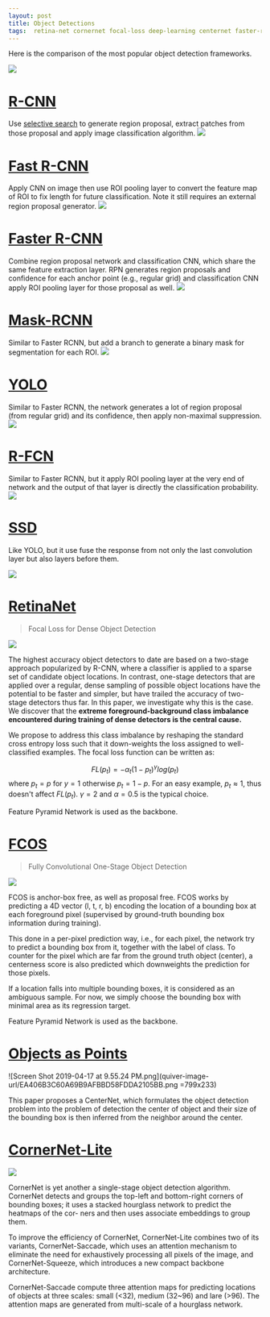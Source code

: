 ```yaml
---
layout: post
title: Object Detections
tags:  retina-net cornernet focal-loss deep-learning centernet faster-rcnn hourglass r-fcn ssd object-detection yolo fcos mask-rcnn fast-rcnn r-cnn
---
```


Here is the comparison of the most popular object detection frameworks.

![](https://github.com/scutan90/DeepLearning-500-questions/raw/master/ch08_%E7%9B%AE%E6%A0%87%E6%A3%80%E6%B5%8B/img/ch8/8.1.2.png)

# [R-CNN](https://arxiv.org/abs/1311.2524)
Use [selective search](https://lilianweng.github.io/lil-log/2017/10/29/object-recognition-for-dummies-part-1.html#selective-search) to generate region proposal, extract patches from those proposal and apply image classification algorithm.
![](https://lilianweng.github.io/lil-log/assets/images/RCNN.png)

# [Fast R-CNN](https://arxiv.org/pdf/1504.08083.pdf)
Apply CNN on image then use ROI pooling layer to convert the feature map of ROI to fix length for future classification. Note it still requires an external region proposal generator.
![](https://lilianweng.github.io/lil-log/assets/images/fast-RCNN.png)

# [Faster R-CNN](https://arxiv.org/pdf/1506.01497.pdf)
Combine region proposal network and classification CNN, which share the same feature extraction layer. RPN generates region proposals and confidence for each anchor point (e.g., regular grid) and classification CNN apply ROI pooling layer for those proposal as well.
![](https://lilianweng.github.io/lil-log/assets/images/faster-RCNN.png)

# [Mask-RCNN](https://arxiv.org/pdf/1703.06870.pdf)
Similar to Faster RCNN, but add a branch to generate a binary mask for segmentation for each ROI.
![](https://lilianweng.github.io/lil-log/assets/images/mask-rcnn.png)

# [YOLO](http://arxiv.org/abs/1506.02640)

Similar to Faster RCNN, the network generates a lot of region proposal (from regular grid) and its confidence, then apply non-maximal suppression.
![](https://camo.githubusercontent.com/c54ee9c13e406046c35553e5da32175801a25b93/687474703a2f2f706a7265646469652e636f6d2f6d656469612f696d6167652f6d6f64656c5f322e706e67)

# [R-FCN](http://arxiv.org/abs/1605.06409v2)

Similar to Faster RCNN, but it apply ROI pooling layer at the very end of network and the output of that layer is directly the classification probability.
![](https://www.groundai.com/media/arxiv_projects/35313/eps/overall.svg)

# [SSD](https://arxiv.org/pdf/1512.02325.pdf)

Like YOLO, but it use fuse the response from not only the last convolution layer but also layers before them.

![](https://cdn-images-1.medium.com/max/2400/1*up-gIJ9rPkHXUGRoqWuULQ.jpeg)

# [RetinaNet](https://arxiv.org/abs/1708.02002)

> Focal Loss for Dense Object Detection

![](https://cdn-images-1.medium.com/max/1600/1*IIuPgetzAtJM0OAW35QiVA.png)

The highest accuracy object detectors to date are based on a two-stage approach popularized by R-CNN, where a classifier is applied to a sparse set of candidate object locations. In contrast, one-stage detectors that are applied over a regular, dense sampling of possible object locations have the potential to be faster and simpler, but have trailed the accuracy of two-stage detectors thus far. In this paper, we investigate why this is the case. We discover that the **extreme foreground-background class imbalance encountered during training of dense detectors is the central cause.**

We propose to address this class imbalance by reshaping the standard cross entropy loss such that it down-weights the loss assigned to well-classified examples. The focal loss function can be written as:

$$FL(p_t)=-\alpha_t(1-p_t)^\gamma log(p_t)$$
where $p_t=p$ for $y=1$ otherwise $p_t=1-p$. For an easy example, $p_t\approx 1$, thus doesn't affect $FL(p_t)$. $\gamma=2$ and $\alpha=0.5$ is the typical choice.

Feature Pyramid Network is used as the backbone.

# [FCOS](https://arxiv.org/abs/1904.01355)

> Fully Convolutional One-Stage Object Detection

![](http://www.ishenping.com/Images/artImg/20190411090121699_UPUXVE.jpg)

FCOS is anchor-box free, as well as proposal free. FCOS works by predicting a 4D vector (l, t, r, b) encoding the location of a bounding box at each foreground pixel (supervised by ground-truth bounding box information during training). 

This done in a per-pixel prediction way, i.e., for each pixel, the network try to predict a bounding box from it, together with the label of class. To counter for the pixel which are far from the ground truth object (center), a centerness score is also predicted which downweights the prediction for those pixels.

If a location falls into multiple bounding boxes, it is considered as an ambiguous sample. For now, we simply choose the bounding box with minimal area as its regression target.

Feature Pyramid Network is used as the backbone.

# [Objects as Points](http://arxiv.org/abs/1904.07850v1)

![Screen Shot 2019-04-17 at 9.55.24 PM.png](quiver-image-url/EA406B3C60A69B9AFBBD58FDDA2105BB.png =799x233)

This paper proposes a CenterNet, which formulates the object detection problem into the problem of detection the center of object and their size of the bounding box is then inferred from the neighbor around the center.

# [CornerNet-Lite](https://arxiv.org/pdf/1904.08900)

![](https://media.arxiv-vanity.com/render-output/572847/x2.png)

CornerNet is yet another a single-stage object detection algorithm. CornerNet detects and groups the top-left and bottom-right corners of bounding boxes; it uses a stacked hourglass network to predict the heatmaps of the cor- ners and then uses associate embeddings to group them.

To improve the efficiency of CornerNet, CornerNet-Lite combines two of its variants, CornerNet-Saccade, which uses an attention mechanism to eliminate the need for exhaustively processing all pixels of the image, and CornerNet-Squeeze, which introduces a new compact backbone architecture. 

CornerNet-Saccade compute three attention maps for predicting locations of objects at three scales: small (<32), medium (32~96) and lare (>96). The attention maps are generated from multi-scale of a hourglass network.
